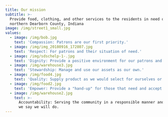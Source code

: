```yaml
---
title: Our mission
subtitle: >-
  Provide food, clothing, and other services to the residents in need of
  northern Dearborn County, Indiana
image: /img/street1_small.jpg
values:
  - image: /img/bob.jpg
    text: 'Compassion: Patrons are our first priority.'
  - image: /img/img_20180916_172807.jpg
    text: 'Respect: For patrons and their situation of need.'
  - image: /img/sdschelp-1-.jpg
    text: 'Dignity: Provide a positive environment for our patrons and volunteers.'
  - image: /img/warehouse3.jpg
    text: 'Stewardship: Manage and use our assets as our own.'
  - image: /img/food4.jpg
    text: 'Quality: Supply product as we would select for ourselves or homes.'
  - image: /img/food2.jpg
    text: 'Empower: Provide a "hand-up" for those that need and accept it.'
  - image: /img/warehouse2.jpg
    text: >-
      Accountability: Serving the community in a responsible manner and do what
      we say we will do.
---
```


